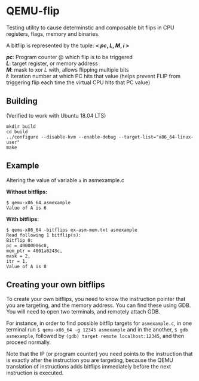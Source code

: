 # QEMU-flip

Testing utility to cause determinstic and composable bit flips in CPU registers, flags, memory and binaries.

A bitflip is represented by the tuple: **< *pc*, *L*, *M*, *i* >**

***pc***: Program counter @ which flip is to be triggered</br>
***L***: target register, or memory address</br>
***M***: mask to xor *L* with, allows flipping multiple bits</br>
***i***: Iteration number at which PC hits that value (helps prevent FLIP from triggering flip each time the virtual CPU hits that PC value)

## Building
(Verified to work with Ubuntu 18.04 LTS)
```
mkdir build
cd build
../configure --disable-kvm --enable-debug --target-list="x86_64-linux-user"
make
```

## Example
  
Altering the value of variable `a` in asmexample.c

**Without bitflips:**
```
$ qemu-x86_64 asmexample
Value of A is 6
```
**With bitflips:**
```
$ qemu-x86_64 -bitflips ex-asm-mem.txt asmexample
Read following 1 bitflip(s):
Bitflip 0:
pc = 40000006c8,
mem_ptr = 4001a0243c,
mask = 2,
itr = 1.
Value of A is 8
```

## Creating your own bitflips

To create your own bitflips, you need to know the instruction pointer that you are targeting, and the memory address.
You can find these using GDB.
You will need to open two terminals, and remotely attach GDB.

For instance, in order to find possible bitflip targets for `asmexample.c`, in one terminal run `$ qemu-x86_64 -g 12345 asmexample` and in the another, `$ gdb asmexample`, followed by `(gdb) target remote localhost:12345`, and then proceed normally.

Note that the IP (or program counter) you need points to the instruction that is exactly after the instruction you are targeting, because the QEMU translation of instructions adds bitflips immediately before the next instruction is executed.
